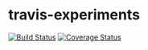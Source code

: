 # travis-experiments
[![Build Status](https://travis-ci.org/pablopalacios/travis-experiments.svg?branch=master)](https://travis-ci.org/pablopalacios/travis-experiments)
[![Coverage Status](https://coveralls.io/repos/github/pablopalacios/travis-experiments/badge.svg?branch=master)](https://coveralls.io/github/pablopalacios/travis-experiments?branch=master)
